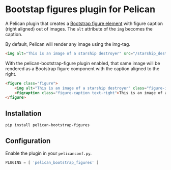 # Bootstap figures plugin for Pelican

A Pelican plugin that creates a [Bootstrap figure element](https://getbootstrap.com/docs/4.4/content/figures/) with figure caption (right aligned) out of images. The `alt` attribute of the `img` becomes the caption.

By default, Pelican will render any image using the img-tag.
```html
<img alt="This is an image of a starship destroyer" src="/starship_destroyer.png" />
```

With the pelican-bootstrap-figure plugin enabled, that same image will be rendered as a Bootstrap figure component with the caption aligned to the right.
```html
<figure class="figure">
    <img alt="This is an image of a starship destroyer" class="figure-img img-fluid" src="/starship_destroyer.png" />
    <figcaption class="figure-caption text-right">This is an image of a starship destroyer</figcaption>
</figure>
```

## Installation
```powershell
pip install pelican-bootstrap-figures
```

## Configuration
Enable the plugin in your `pelicanconf.py`.
```python
PLUGINS = [ 'pelican_bootstrap_figures' ]
```
